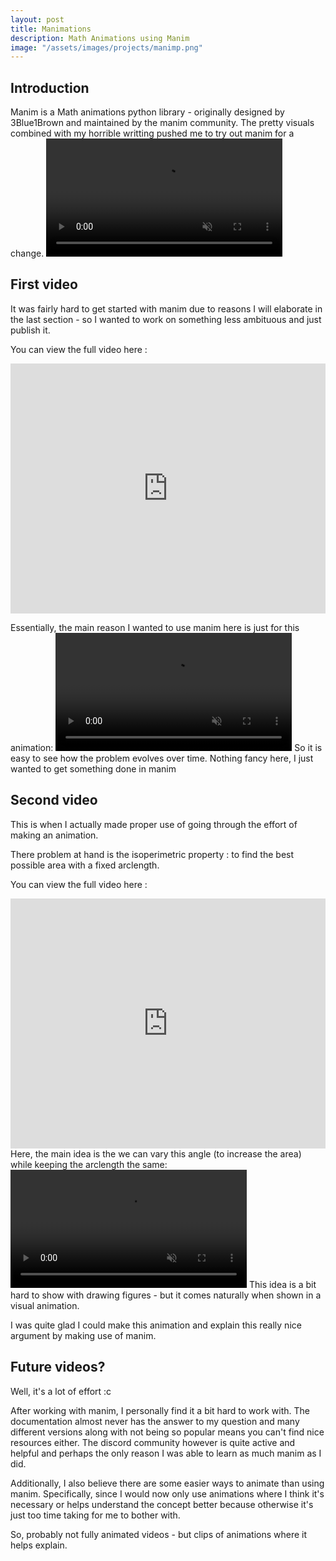 ```yaml
---
layout: post
title: Manimations
description: Math Animations using Manim
image: "/assets/images/projects/manimp.png"
---
```

## Introduction 
Manim is a Math animations python library - originally designed by 3Blue1Brown and maintained by the manim community. The pretty visuals combined with my horrible writting pushed me to try out manim for a change.
<video style = "width: 75%; height: auto;" autoplay muted>
    <source src = "/assets/images/projects/manimations/PolarP.mp4" type = "video/mp4" >
Your browser does not support the video tag.
</video>
## First video 
It was fairly hard to get started with manim due to reasons I will elaborate in the last section - so I wanted to work on something less ambituous and just publish it. 

You can view the full video here : 
<iframe style = "width: 100%; height: 400px;" src="https://www.youtube.com/embed/679wVNTd-34" frameborder="0" allow="accelerometer; autoplay; clipboard-write; encrypted-media; gyroscope; picture-in-picture" allowfullscreen></iframe>

Essentially, the main reason I wanted to use manim here is just for this animation: 
<video style = "width: 75%; height: auto;" autoplay muted>
  <source src="/assets/images/projects/manimations/withbraces.mp4" type="video/mp4">
Your browser does not support the video tag.
</video>
So it is easy to see how the problem evolves over time. Nothing fancy here, I just wanted to get something done in manim

## Second video
This is when I actually made proper use of going through the effort of making an animation. 

There problem at hand is the isoperimetric property : to find the best possible area with a fixed arclength. 

You can view the full video here : 
<iframe style = "width: 100%; height: 400px;" src="https://www.youtube.com/embed/l7Knu0BiICg" 
frameborder="0" allow="accelerometer; autoplay; clipboard-write; encrypted-media; gyroscope; picture-in-picture" allowfullscreen></iframe>
Here, the main idea is the we can vary this angle (to increase the area) while keeping the arclength the same: 
<video style = "width: 75%; height: auto;" autoplay muted>
  <source src="/assets/images/projects/manimations/concave.mp4" type="video/mp4">
Your browser does not support the video tag.
</video>
This idea is a bit hard to show with drawing figures - but it comes naturally when shown in a visual animation. 

I was quite glad I could make this animation and explain this really nice argument by making use of manim. 

## Future videos?
Well, it's a lot of effort :c 

After working with manim, I personally find it a bit hard to work with. The documentation almost never has the answer to my question and many different versions along with not being so popular means you can't find nice resources either. The discord community however is quite active and helpful and perhaps the only reason I was able to learn as much manim as I did. 

Additionally, I also believe there are some easier ways to animate than using manim. Specifically, since I would now only use animations where I think it's necessary or helps understand the concept better because otherwise it's just too time taking for me to bother with.

So, probably not fully animated videos - but clips of animations where it helps explain. 